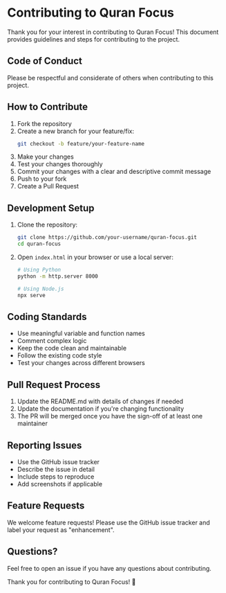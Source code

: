 # Contributing to Quran Focus

Thank you for your interest in contributing to Quran Focus! This document provides guidelines and steps for contributing to the project.

## Code of Conduct

Please be respectful and considerate of others when contributing to this project.

## How to Contribute

1. Fork the repository
2. Create a new branch for your feature/fix:
   ```bash
   git checkout -b feature/your-feature-name
   ```
3. Make your changes
4. Test your changes thoroughly
5. Commit your changes with a clear and descriptive commit message
6. Push to your fork
7. Create a Pull Request

## Development Setup

1. Clone the repository:
   ```bash
   git clone https://github.com/your-username/quran-focus.git
   cd quran-focus
   ```

2. Open `index.html` in your browser or use a local server:
   ```bash
   # Using Python
   python -m http.server 8000
   
   # Using Node.js
   npx serve
   ```

## Coding Standards

- Use meaningful variable and function names
- Comment complex logic
- Keep the code clean and maintainable
- Follow the existing code style
- Test your changes across different browsers

## Pull Request Process

1. Update the README.md with details of changes if needed
2. Update the documentation if you're changing functionality
3. The PR will be merged once you have the sign-off of at least one maintainer

## Reporting Issues

- Use the GitHub issue tracker
- Describe the issue in detail
- Include steps to reproduce
- Add screenshots if applicable

## Feature Requests

We welcome feature requests! Please use the GitHub issue tracker and label your request as "enhancement".

## Questions?

Feel free to open an issue if you have any questions about contributing.

Thank you for contributing to Quran Focus! 🌟 